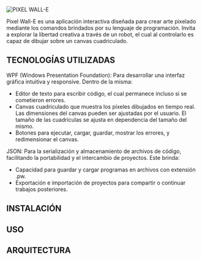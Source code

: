 ![PIXEL WALL-E](https://github.com/user-attachments/assets/a4f84b33-bafd-4905-8309-a6ce487c32c2)

Pixel Wall-E es una aplicación interactiva diseñada para crear arte pixelado mediante los comandos brindados por su lenguaje de programación. Invita a explorar la libertad creativa a través de un robot, el cual al controlarlo es capaz de dibujar sobre un canvas cuadriculado.



## TECNOLOGÍAS UTILIZADAS

WPF (Windows Presentation Foundation): Para desarrollar una interfaz gráfica intuitiva y responsive. Dentro de la misma:
- Editor de texto para escribir código, el cual permanece incluso si se cometieron errores.
- Canvas cuadriculado que muestra los píxeles dibujados en tiempo real. Las dimensiones del canvas pueden ser ajustadas por el usuario. El tamaño de las cuadrículas se ajusta en dependencia del tamaño del mismo.
- Botones para ejecutar, cargar, guardar, mostrar los errores, y redimensionar el canvas.


JSON: Para la serialización y almacenamiento de archivos de código, facilitando la portabilidad y el intercambio de proyectos. Este brinda:
- Capacidad para guardar y cargar programas en archivos con extensión .pw.
- Exportación e importación de proyectos para compartir o continuar trabajos posteriores.

## INSTALACIÓN

## USO

## ARQUITECTURA
